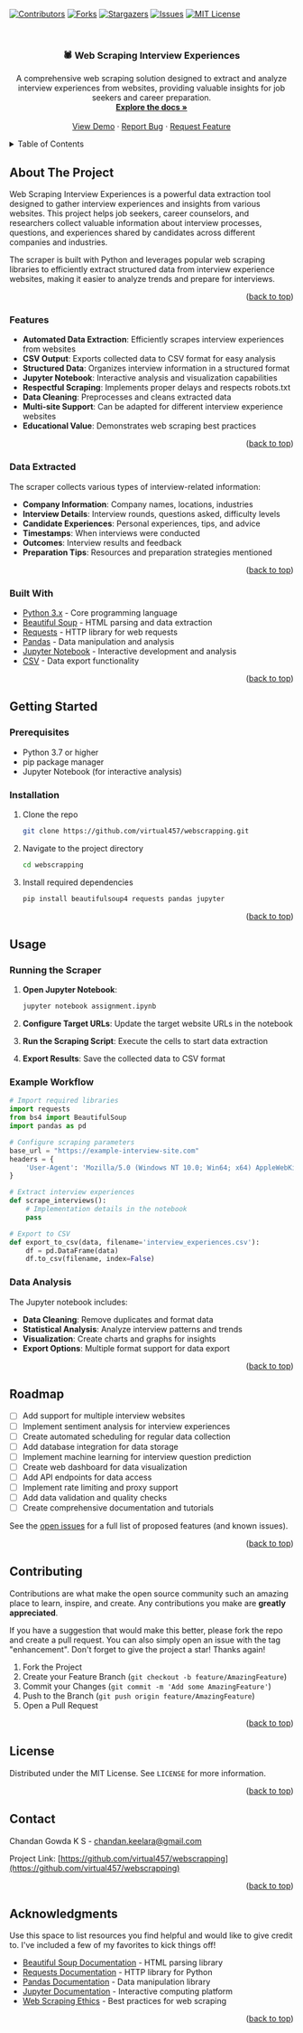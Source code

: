 <!-- Improved compatibility of back to top link: See: https://github.com/dhmnr/skipr/pull/73 -->
<a id="readme-top"></a>

<!-- PROJECT SHIELDS -->
[![Contributors][contributors-shield]][contributors-url]
[![Forks][forks-shield]][forks-url]
[![Stargazers][stars-shield]][stars-url]
[![Issues][issues-shield]][issues-url]
[![MIT License][license-shield]][license-url]

<!-- PROJECT LOGO -->
<br />
<div align="center">

  <h3 align="center">🕷️ Web Scraping Interview Experiences</h3>

  <p align="center">
    A comprehensive web scraping solution designed to extract and analyze interview experiences from websites, providing valuable insights for job seekers and career preparation.
    <br />
    <a href="https://github.com/virtual457/webscrapping"><strong>Explore the docs »</strong></a>
    <br />
    <br />
    <a href="https://github.com/virtual457/webscrapping">View Demo</a>
    ·
    <a href="https://github.com/virtual457/webscrapping/issues/new?labels=bug&template=bug-report---.md">Report Bug</a>
    ·
    <a href="https://github.com/virtual457/webscrapping/issues/new?labels=enhancement&template=feature-request---.md">Request Feature</a>
  </p>
</div>

<!-- TABLE OF CONTENTS -->
<details>
  <summary>Table of Contents</summary>
  <ol>
    <li>
      <a href="#about-the-project">About The Project</a>
      <ul>
        <li><a href="#built-with">Built With</a></li>
      </ul>
    </li>
    <li>
      <a href="#getting-started">Getting Started</a>
      <ul>
        <li><a href="#prerequisites">Prerequisites</a></li>
        <li><a href="#installation">Installation</a></li>
      </ul>
    </li>
    <li><a href="#usage">Usage</a></li>
    <li><a href="#roadmap">Roadmap</a></li>
    <li><a href="#contributing">Contributing</a></li>
    <li><a href="#license">License</a></li>
    <li><a href="#contact">Contact</a></li>
    <li><a href="#acknowledgments">Acknowledgments</a></li>
  </ol>
</details>

<!-- ABOUT THE PROJECT -->
## About The Project

Web Scraping Interview Experiences is a powerful data extraction tool designed to gather interview experiences and insights from various websites. This project helps job seekers, career counselors, and researchers collect valuable information about interview processes, questions, and experiences shared by candidates across different companies and industries.

The scraper is built with Python and leverages popular web scraping libraries to efficiently extract structured data from interview experience websites, making it easier to analyze trends and prepare for interviews.

<p align="right">(<a href="#readme-top">back to top</a>)</p>

### Features

- **Automated Data Extraction**: Efficiently scrapes interview experiences from websites
- **CSV Output**: Exports collected data to CSV format for easy analysis
- **Structured Data**: Organizes interview information in a structured format
- **Jupyter Notebook**: Interactive analysis and visualization capabilities
- **Respectful Scraping**: Implements proper delays and respects robots.txt
- **Data Cleaning**: Preprocesses and cleans extracted data
- **Multi-site Support**: Can be adapted for different interview experience websites
- **Educational Value**: Demonstrates web scraping best practices

<p align="right">(<a href="#readme-top">back to top</a>)</p>

### Data Extracted

The scraper collects various types of interview-related information:

- **Company Information**: Company names, locations, industries
- **Interview Details**: Interview rounds, questions asked, difficulty levels
- **Candidate Experiences**: Personal experiences, tips, and advice
- **Timestamps**: When interviews were conducted
- **Outcomes**: Interview results and feedback
- **Preparation Tips**: Resources and preparation strategies mentioned

<p align="right">(<a href="#readme-top">back to top</a>)</p>

### Built With

- [Python 3.x](https://www.python.org/) - Core programming language
- [Beautiful Soup](https://www.crummy.com/software/BeautifulSoup/) - HTML parsing and data extraction
- [Requests](https://requests.readthedocs.io/) - HTTP library for web requests
- [Pandas](https://pandas.pydata.org/) - Data manipulation and analysis
- [Jupyter Notebook](https://jupyter.org/) - Interactive development and analysis
- [CSV](https://docs.python.org/3/library/csv.html) - Data export functionality

<p align="right">(<a href="#readme-top">back to top</a>)</p>

<!-- GETTING STARTED -->
## Getting Started

### Prerequisites

- Python 3.7 or higher
- pip package manager
- Jupyter Notebook (for interactive analysis)

### Installation

1. Clone the repo
   ```sh
   git clone https://github.com/virtual457/webscrapping.git
   ```
2. Navigate to the project directory
   ```sh
   cd webscrapping
   ```
3. Install required dependencies
   ```sh
   pip install beautifulsoup4 requests pandas jupyter
   ```

<p align="right">(<a href="#readme-top">back to top</a>)</p>

<!-- USAGE EXAMPLES -->
## Usage

### Running the Scraper

1. **Open Jupyter Notebook**:
   ```sh
   jupyter notebook assignment.ipynb
   ```

2. **Configure Target URLs**: Update the target website URLs in the notebook

3. **Run the Scraping Script**: Execute the cells to start data extraction

4. **Export Results**: Save the collected data to CSV format

### Example Workflow

```python
# Import required libraries
import requests
from bs4 import BeautifulSoup
import pandas as pd

# Configure scraping parameters
base_url = "https://example-interview-site.com"
headers = {
    'User-Agent': 'Mozilla/5.0 (Windows NT 10.0; Win64; x64) AppleWebKit/537.36'
}

# Extract interview experiences
def scrape_interviews():
    # Implementation details in the notebook
    pass

# Export to CSV
def export_to_csv(data, filename='interview_experiences.csv'):
    df = pd.DataFrame(data)
    df.to_csv(filename, index=False)
```

### Data Analysis

The Jupyter notebook includes:
- **Data Cleaning**: Remove duplicates and format data
- **Statistical Analysis**: Analyze interview patterns and trends
- **Visualization**: Create charts and graphs for insights
- **Export Options**: Multiple format support for data export

<p align="right">(<a href="#readme-top">back to top</a>)</p>

<!-- ROADMAP -->
## Roadmap

- [ ] Add support for multiple interview websites
- [ ] Implement sentiment analysis for interview experiences
- [ ] Create automated scheduling for regular data collection
- [ ] Add database integration for data storage
- [ ] Implement machine learning for interview question prediction
- [ ] Create web dashboard for data visualization
- [ ] Add API endpoints for data access
- [ ] Implement rate limiting and proxy support
- [ ] Add data validation and quality checks
- [ ] Create comprehensive documentation and tutorials

See the [open issues](https://github.com/virtual457/webscrapping/issues) for a full list of proposed features (and known issues).

<p align="right">(<a href="#readme-top">back to top</a>)</p>

<!-- CONTRIBUTING -->
## Contributing

Contributions are what make the open source community such an amazing place to learn, inspire, and create. Any contributions you make are **greatly appreciated**.

If you have a suggestion that would make this better, please fork the repo and create a pull request. You can also simply open an issue with the tag "enhancement".
Don't forget to give the project a star! Thanks again!

1. Fork the Project
2. Create your Feature Branch (`git checkout -b feature/AmazingFeature`)
3. Commit your Changes (`git commit -m 'Add some AmazingFeature'`)
4. Push to the Branch (`git push origin feature/AmazingFeature`)
5. Open a Pull Request

<p align="right">(<a href="#readme-top">back to top</a>)</p>

<!-- LICENSE -->
## License

Distributed under the MIT License. See `LICENSE` for more information.

<p align="right">(<a href="#readme-top">back to top</a>)</p>

<!-- CONTACT -->
## Contact

Chandan Gowda K S - chandan.keelara@gmail.com

Project Link: [https://github.com/virtual457/webscrapping](https://github.com/virtual457/webscrapping)

<p align="right">(<a href="#readme-top">back to top</a>)</p>

<!-- ACKNOWLEDGMENTS -->
## Acknowledgments

Use this space to list resources you find helpful and would like to give credit to. I've included a few of my favorites to kick things off!

* [Beautiful Soup Documentation](https://www.crummy.com/software/BeautifulSoup/bs4/doc/) - HTML parsing library
* [Requests Documentation](https://requests.readthedocs.io/) - HTTP library for Python
* [Pandas Documentation](https://pandas.pydata.org/docs/) - Data manipulation library
* [Jupyter Documentation](https://jupyter.org/documentation) - Interactive computing platform
* [Web Scraping Ethics](https://www.scrapehero.com/how-to-prevent-getting-blacklisted-while-scraping/) - Best practices for web scraping

<p align="right">(<a href="#readme-top">back to top</a>)</p>

<!-- MARKDOWN LINKS & IMAGES -->
[contributors-shield]: https://img.shields.io/github/contributors/virtual457/webscrapping.svg?style=for-the-badge
[contributors-url]: https://github.com/virtual457/webscrapping/graphs/contributors
[forks-shield]: https://img.shields.io/github/forks/virtual457/webscrapping.svg?style=for-the-badge
[forks-url]: https://github.com/virtual457/webscrapping/network/members
[stars-shield]: https://img.shields.io/github/stars/virtual457/webscrapping.svg?style=for-the-badge
[stars-url]: https://github.com/virtual457/webscrapping/stargazers
[issues-shield]: https://img.shields.io/github/issues/virtual457/webscrapping.svg?style=for-the-badge
[issues-url]: https://github.com/virtual457/webscrapping/issues
[license-shield]: https://img.shields.io/github/license/virtual457/webscrapping.svg?style=for-the-badge
[license-url]: https://github.com/virtual457/webscrapping/blob/master/LICENSE
[linkedin-shield]: https://img.shields.io/badge/-LinkedIn-black.svg?style=for-the-badge&logo=linkedin&colorB=555
[linkedin-url]: https://www.linkedin.com/in/chandan-gowda-k-s-765194186/
